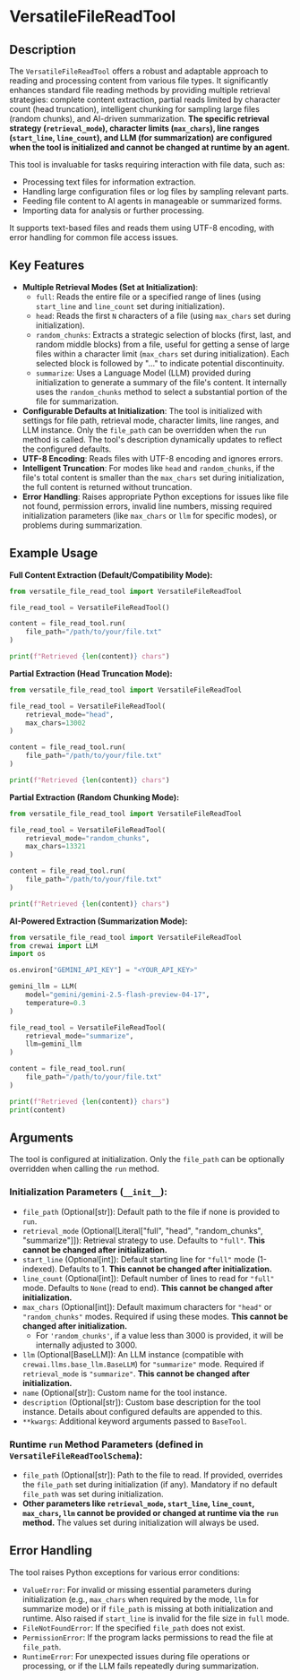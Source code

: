 # VersatileFileReadTool

## Description

The `VersatileFileReadTool` offers a robust and adaptable approach to reading and processing content from various file types. It significantly enhances standard file reading methods by providing multiple retrieval strategies: complete content extraction, partial reads limited by character count (head truncation), intelligent chunking for sampling large files (random chunks), and AI-driven summarization. **The specific retrieval strategy (`retrieval_mode`), character limits (`max_chars`), line ranges (`start_line`, `line_count`), and LLM (for summarization) are configured when the tool is initialized and cannot be changed at runtime by an agent.**

This tool is invaluable for tasks requiring interaction with file data, such as:
-   Processing text files for information extraction.
-   Handling large configuration files or log files by sampling relevant parts.
-   Feeding file content to AI agents in manageable or summarized forms.
-   Importing data for analysis or further processing.

It supports text-based files and reads them using UTF-8 encoding, with error handling for common file access issues.

## Key Features

-   **Multiple Retrieval Modes (Set at Initialization)**:
    -   `full`: Reads the entire file or a specified range of lines (using `start_line` and `line_count` set during initialization).
    -   `head`: Reads the first `N` characters of a file (using `max_chars` set during initialization).
    -   `random_chunks`: Extracts a strategic selection of blocks (first, last, and random middle blocks) from a file, useful for getting a sense of large files within a character limit (`max_chars` set during initialization). Each selected block is followed by "..." to indicate potential discontinuity.
    -   `summarize`: Uses a Language Model (LLM) provided during initialization to generate a summary of the file's content. It internally uses the `random_chunks` method to select a substantial portion of the file for summarization.
-   **Configurable Defaults at Initialization**: The tool is initialized with settings for file path, retrieval mode, character limits, line ranges, and LLM instance. Only the `file_path` can be overridden when the `run` method is called. The tool's description dynamically updates to reflect the configured defaults.
-   **UTF-8 Encoding**: Reads files with UTF-8 encoding and ignores errors.
-   **Intelligent Truncation**: For modes like `head` and `random_chunks`, if the file's total content is smaller than the `max_chars` set during initialization, the full content is returned without truncation.
-   **Error Handling**: Raises appropriate Python exceptions for issues like file not found, permission errors, invalid line numbers, missing required initialization parameters (like `max_chars` or `llm` for specific modes), or problems during summarization.

## Example Usage

**Full Content Extraction (Default/Compatibility Mode):**

```python
from versatile_file_read_tool import VersatileFileReadTool

file_read_tool = VersatileFileReadTool()

content = file_read_tool.run(
    file_path="/path/to/your/file.txt"
)

print(f"Retrieved {len(content)} chars")
```

**Partial Extraction (Head Truncation Mode):**

```python
from versatile_file_read_tool import VersatileFileReadTool

file_read_tool = VersatileFileReadTool(
    retrieval_mode="head",
    max_chars=13002
)

content = file_read_tool.run(
    file_path="/path/to/your/file.txt"
)

print(f"Retrieved {len(content)} chars")
```

**Partial Extraction (Random Chunking Mode):**

```python
from versatile_file_read_tool import VersatileFileReadTool

file_read_tool = VersatileFileReadTool(
    retrieval_mode="random_chunks",
    max_chars=13321
)

content = file_read_tool.run(
    file_path="/path/to/your/file.txt"
)

print(f"Retrieved {len(content)} chars")
```

**AI-Powered Extraction (Summarization Mode):**

```python
from versatile_file_read_tool import VersatileFileReadTool
from crewai import LLM
import os

os.environ["GEMINI_API_KEY"] = "<YOUR_API_KEY>"

gemini_llm = LLM(
    model="gemini/gemini-2.5-flash-preview-04-17",
    temperature=0.3
)

file_read_tool = VersatileFileReadTool(
    retrieval_mode="summarize",
    llm=gemini_llm
)

content = file_read_tool.run(
    file_path="/path/to/your/file.txt"
)

print(f"Retrieved {len(content)} chars")
print(content)
```

## Arguments

The tool is configured at initialization. Only the `file_path` can be optionally overridden when calling the `run` method.

### Initialization Parameters (`__init__`):
-   `file_path` (Optional[str]): Default path to the file if none is provided to `run`.
-   `retrieval_mode` (Optional[Literal["full", "head", "random_chunks", "summarize"]]): Retrieval strategy to use. Defaults to `"full"`. **This cannot be changed after initialization.**
-   `start_line` (Optional[int]): Default starting line for `"full"` mode (1-indexed). Defaults to 1. **This cannot be changed after initialization.**
-   `line_count` (Optional[int]): Default number of lines to read for `"full"` mode. Defaults to `None` (read to end). **This cannot be changed after initialization.**
-   `max_chars` (Optional[int]): Default maximum characters for `"head"` or `"random_chunks"` modes. Required if using these modes. **This cannot be changed after initialization.**
    -   For `'random_chunks'`, if a value less than 3000 is provided, it will be internally adjusted to 3000.
-   `llm` (Optional[BaseLLM]): An LLM instance (compatible with `crewai.llms.base_llm.BaseLLM`) for `"summarize"` mode. Required if `retrieval_mode` is `"summarize"`. **This cannot be changed after initialization.**
-   `name` (Optional[str]): Custom name for the tool instance.
-   `description` (Optional[str]): Custom base description for the tool instance. Details about configured defaults are appended to this.
-   `**kwargs`: Additional keyword arguments passed to `BaseTool`.

### Runtime `run` Method Parameters (defined in `VersatileFileReadToolSchema`):
-   `file_path` (Optional[str]): Path to the file to read. If provided, overrides the `file_path` set during initialization (if any). Mandatory if no default `file_path` was set during initialization.
-   **Other parameters like `retrieval_mode`, `start_line`, `line_count`, `max_chars`, `llm` cannot be provided or changed at runtime via the `run` method.** The values set during initialization will always be used.

## Error Handling

The tool raises Python exceptions for various error conditions:
-   `ValueError`: For invalid or missing essential parameters during initialization (e.g., `max_chars` when required by the mode, `llm` for summarize mode) or if `file_path` is missing at both initialization and runtime. Also raised if `start_line` is invalid for the file size in `full` mode.
-   `FileNotFoundError`: If the specified `file_path` does not exist.
-   `PermissionError`: If the program lacks permissions to read the file at `file_path`.
-   `RuntimeError`: For unexpected issues during file operations or processing, or if the LLM fails repeatedly during summarization.